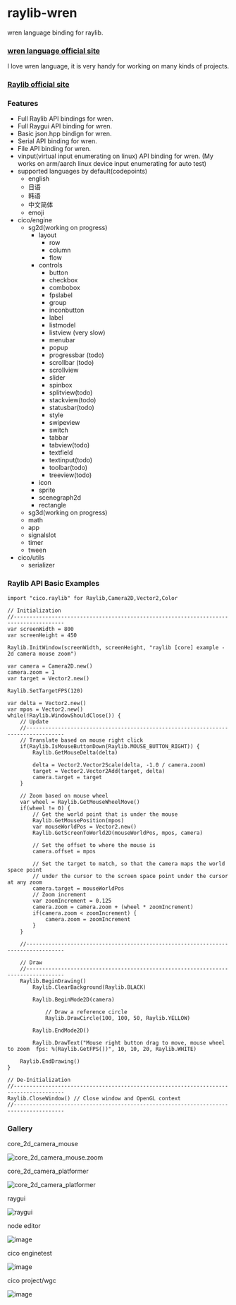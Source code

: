 # raylib-wren
wren language binding for raylib.
### [wren language official site](https://wren.io/syntax.html)
I love wren language, it is very handy for working on  many kinds of projects.
### [Raylib official site](https://www.raylib.com/)
### Features 
- Full Raylib API bindings for wren.
- Full Raygui API binding for wren.
- Basic json.hpp bindign for wren.
- Serial API binding for wren.
- File API binding for wren.
- vinput(virtual input enumerating on linux) API binding for wren. (My works on arm/aarch linux device input enumerating for auto test)
- supported languages by default(codepoints)
  - english
  - 日语
  - 韩语
  - 中文简体
  - emoji
- cico/engine
  - sg2d(working on progress)
    - layout
      - row
      - column
      - flow  
    - controls
      - button
      - checkbox
      - combobox
      - fpslabel
      - group
      - inconbutton
      - label
      - listmodel
      - listview (very slow)
      - menubar
      - popup
      - progressbar (todo)
      - scrollbar (todo)
      - scrollview
      - slider
      - spinbox
      - splitview(todo)
      - stackview(todo)
      - statusbar(todo)
      - style
      - swipeview
      - switch
      - tabbar
      - tabview(todo)
      - textfield
      - textinput(todo)
      - toolbar(todo)
      - treeview(todo)
    - icon
    - sprite
    - scenegraph2d
    - rectangle
  - sg3d(working on progress)
  - math
  - app
  - signalslot
  - timer
  - tween
- cico/utils
  - serializer  



### Raylib API Basic Examples

``` wren
import "cico.raylib" for Raylib,Camera2D,Vector2,Color

// Initialization
//--------------------------------------------------------------------------------------
var screenWidth = 800
var screenHeight = 450

Raylib.InitWindow(screenWidth, screenHeight, "raylib [core] example - 2d camera mouse zoom")

var camera = Camera2D.new() 
camera.zoom = 1
var target = Vector2.new()

Raylib.SetTargetFPS(120)

var delta = Vector2.new()
var mpos = Vector2.new()
while(!Raylib.WindowShouldClose()) {
    // Update
    //----------------------------------------------------------------------------------
    // Translate based on mouse right click
    if(Raylib.IsMouseButtonDown(Raylib.MOUSE_BUTTON_RIGHT)) {
        Raylib.GetMouseDelta(delta)
        
        delta = Vector2.Vector2Scale(delta, -1.0 / camera.zoom)
        target = Vector2.Vector2Add(target, delta)
        camera.target = target
    }

    // Zoom based on mouse wheel
    var wheel = Raylib.GetMouseWheelMove() 
    if(wheel != 0) {
        // Get the world point that is under the mouse
        Raylib.GetMousePosition(mpos)
        var mouseWorldPos = Vector2.new()
        Raylib.GetScreenToWorld2D(mouseWorldPos, mpos, camera)

        // Set the offset to where the mouse is
        camera.offset = mpos 

        // Set the target to match, so that the camera maps the world space point 
        // under the cursor to the screen space point under the cursor at any zoom
        camera.target = mouseWorldPos
        // Zoom increment
        var zoomIncrement = 0.125
        camera.zoom = camera.zoom + (wheel * zoomIncrement)
        if(camera.zoom < zoomIncrement) {
            camera.zoom = zoomIncrement
        }
    }

    //----------------------------------------------------------------------------------

    // Draw
    //----------------------------------------------------------------------------------
    Raylib.BeginDrawing() 
        Raylib.ClearBackground(Raylib.BLACK)
        
        Raylib.BeginMode2D(camera)

            // Draw a reference circle
            Raylib.DrawCircle(100, 100, 50, Raylib.YELLOW)
        
        Raylib.EndMode2D()

        Raylib.DrawText("Mouse right button drag to move, mouse wheel to zoom  fps: %(Raylib.GetFPS())", 10, 10, 20, Raylib.WHITE)
    
    Raylib.EndDrawing()
}

// De-Initialization
//--------------------------------------------------------------------------------------
Raylib.CloseWindow() // Close window and OpenGL context
//--------------------------------------------------------------------------------------

```

### Gallery

core_2d_camera_mouse

![core_2d_camera_mouse.zoom](https://github.com/tommego/raylib-wren/assets/9795054/a7101feb-cfd8-482b-b79c-3a6373cad84c)

core_2d_camera_platformer

![core_2d_camera_platformer](https://github.com/tommego/raylib-wren/assets/9795054/8e835ab4-e78e-4b5f-80e9-9dbbf11a9e7b)

raygui

![raygui](https://github.com/tommego/raylib-wren/assets/9795054/cb76faf7-4c65-4eda-a19b-b2e9aa3f6322)

node editor

![image](https://github.com/tommego/raylib-wren/assets/9795054/c0ea657d-64a1-45ee-873b-7910236c1fbf)

cico enginetest 

![image](https://github.com/tommego/raylib-wren/assets/9795054/f7689133-692f-42a3-8b4b-0398404c27fe)


cico project/wgc

![image](https://github.com/tommego/raylib-wren/assets/9795054/cc4c33a8-3aa6-4505-af11-5bbcdffc1c5b)


